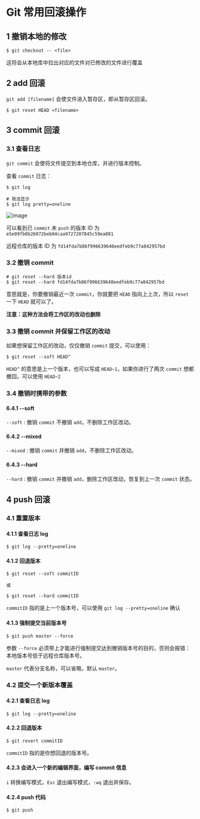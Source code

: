 # Git 常用回滚操作

## 1 撤销本地的修改

```shell
$ git checkout -- <file>
```

这将会从本地库中拉出对应的文件对已修改的文件进行覆盖

## 2 add 回滚

`git add [filename]` 会使文件进入暂存区，即从暂存区回滚。

```shell
$ git reset HEAD <filename>
```

## 3 commit 回滚

### 3.1 查看日志

`git commit` 会使将文件提交到本地仓库，并进行版本控制。

查看 `commit` 日志：

```shell
$ git log

# 简洁显示
$ git log pretty=oneline
```

![image](https://github.com/TomatoZ7/notes-of-tz/blob/master/images/git5.jpg)

可以看到已 `commit` 未 `push` 的版本 ID 为 `e5e09fb8b26072beb04caa9727207845c59ea881`

远程仓库的版本 ID 为 `fd14fda7b86f996639640eedfeb9c77a842957bd`

### 3.2 撤销 commit

```shell
# git reset --hard 版本id
$ git reset --hard fd14fda7b86f996639640eedfeb9c77a842957bd
```

意思就是，你要撤销最近一次 `commit`，你就要把 `HEAD` 指向上上次，所以 `reset` 一下 `HEAD` 就可以了。

**注意：这种方法会将工作区的改动也删除**

### 3.3 撤销 commit 并保留工作区的改动

如果想保留工作区的改动，仅仅撤销 `commit` 提交，可以使用：

```shell
$ git reset --soft HEAD^
```

`HEAD^` 的意思是上一个版本，也可以写成 `HEAD~1`，如果你进行了两次 `commit` 想都撤回，可以使用 `HEAD~2`

### 3.4 撤销时携带的参数

#### 6.4.1 --soft

`--soft` : 撤销 `commit` 不撤销 `add`，不删除工作区改动。

#### 6.4.2 --mixed

`--mixed` : 撤销 `commit` 并撤销 `add`，不删除工作区改动。

#### 6.4.3 --hard

`--hard` : 撤销 `commit` 并撤销 `add`，删除工作区改动，恢复到上一次 `commit` 状态。

## 4 push 回滚

### 4.1 重置版本

#### 4.1.1 查看日志 log

```shell
$ git log --pretty=oneline
```

#### 4.1.2 回退版本

```shell
$ git reset --soft commitID

或

$ git reset --hard commitID
```

`commitID` 指的是上一个版本号，可以使用 `git log --pretty=oneline` 确认

#### 4.1.3 强制提交当前版本号

```shell
$ git push master --force
```

参数 `--force` 必须带上才能进行强制提交达到撤销版本号的目的，否则会报错：本地版本号低于远程仓库版本号。

`master` 代表分支名称，可以省略，默认 `master`。

### 4.2 提交一个新版本覆盖

#### 4.2.1 查看日志 log

```shell
$ git log --pretty=oneline
```

#### 4.2.2 回退版本

```shell
$ git revert commitID
```

`commitID` 指的是你想回退的版本号。

#### 4.2.3 会进入一个新的编辑界面，编写 commit 信息

`i` 转换编写模式，`Esc` 退出编写模式，`:wq` 退出并保存。

#### 4.2.4 push 代码

```shell
$ git push
```